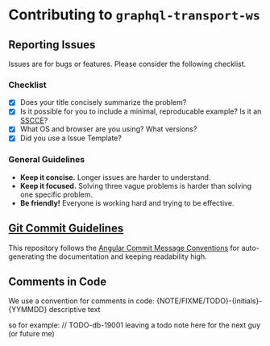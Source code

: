 # Contributing to `graphql-transport-ws`

## Reporting Issues

Issues are for bugs or features. Please consider the following checklist.

### Checklist

- [x] Does your title concisely summarize the problem?
- [x] Is it possible for you to include a minimal, reproducable example? Is it an [SSCCE](http://sscce.org)?
- [x] What OS and browser are you using? What versions?
- [x] Did you use a Issue Template?

### General Guidelines

- **Keep it concise.** Longer issues are harder to understand.
- **Keep it focused.** Solving three vague problems is harder than solving one specific problem.
- **Be friendly!** Everyone is working hard and trying to be effective.

## [Git Commit Guidelines](https://github.com/angular/angular.js/blob/master/DEVELOPERS.md#-git-commit-guidelines)

This repository follows the [Angular Commit Message Conventions](https://github.com/angular/angular.js/blob/master/DEVELOPERS.md#-git-commit-guidelines) for auto-generating the documentation and keeping readability high.

## Comments in Code

We use a convention for comments in code:
{NOTE/FIXME/TODO}-{initials}-{YYMMDD} descriptive text

so for example: // TODO-db-19001 leaving a todo note here for the next guy (or future me)
